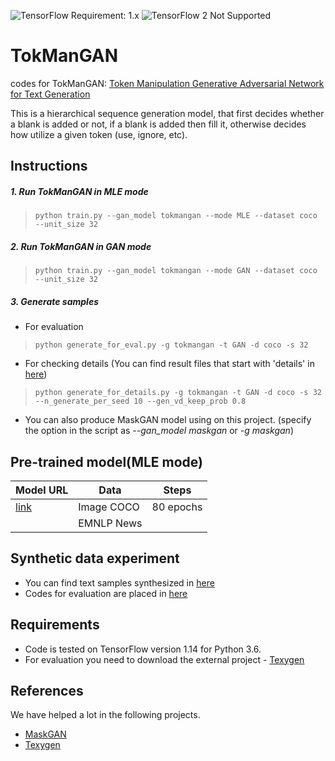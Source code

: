 ![TensorFlow Requirement: 1.x](https://img.shields.io/badge/TensorFlow%20Requirement-1.x-brightgreen)
![TensorFlow 2 Not Supported](https://img.shields.io/badge/TensorFlow%202%20Not%20Supported-%E2%9C%95-red.svg)

# TokManGAN
codes for TokManGAN: [Token Manipulation Generative Adversarial Network for Text Generation](https://arxiv.org/pdf/2005.02794.pdf) 

This is a hierarchical sequence generation model, that first decides whether a blank is added or not, 
if a blank is added then fill it, otherwise decides how utilize a given token (use, ignore, etc). 

## Instructions
##### 1. Run TokManGAN in MLE mode
> `python train.py --gan_model tokmangan --mode MLE --dataset coco --unit_size 32` 
##### 2. Run TokManGAN in GAN mode
> `python train.py --gan_model tokmangan --mode GAN --dataset coco --unit_size 32` 
##### 3. Generate samples
* For evaluation
> `python generate_for_eval.py -g tokmangan -t GAN -d coco -s 32`
* For checking details (You can find result files that start with 'details' in <a href="./save/coco_tokmangan">here</a>)
> `python generate_for_details.py -g tokmangan -t GAN -d coco -s 32 --n_generate_per_seed 10 --gen_vd_keep_prob 0.8`

+ You can also produce MaskGAN model using on this project. (specify the option in the script as *--gan_model maskgan* or *-g maskgan*)

## Pre-trained model(MLE mode)
| Model URL                                                                 | Data       | Steps        |
|---------------------------------------------------------------------------|------------|--------------|
| [link](https://drive.google.com/open?id=1Sr7zah3GC9ekLqsgT3qlF1vLQ9KdRkVD)| Image COCO | 80 epochs    |
|  | EMNLP News |    |


## Synthetic data experiment
* You can find text samples synthesized in <a href="./save/coco_tokmangan">here</a>
* Codes for evaluation are placed in <a href="./evaluation.ipynb">here</a>

## Requirements
* Code is tested on TensorFlow version 1.14 for Python 3.6.
* For evaluation you need to download the external project - [Texygen](https://github.com/geek-ai/Texygen)

## References
We have helped a lot in the following projects.
- [MaskGAN](https://github.com/tensorflow/models/tree/master/research/maskgan)
- [Texygen](https://github.com/geek-ai/Texygen)
